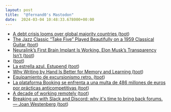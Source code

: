 ```yaml
---
layout: post
title:  "@fernand0's Mastodon"
date:  2024-03-04 10:48:33.678000+00:00
---
```

*  [A debt crisis looms over global majority countries ](https://globalvoices.org/2024/02/24/a-debt-crisis-looms-over-global-majority-countries) ([toot](https://mastodon.social/@fernand0/112037023821078039))
*  [The Jazz Classic “Take Five” Played Beautifully on a 1959 Classical Guitar ](https://www.openculture.com/2024/02/the-jazz-classic-take-five-played-beautifully-on-a-1959-classical-guitar.htm) ([toot](https://mastodon.social/@fernand0/112036729600207235))
*  [Neuralink’s First Brain Implant Is Working. Elon Musk’s Transparency Isn’t ](https://www.wired.com/story/neuralink-brain-implant-elon-musk-transparency-first-patient-test-trial) ([toot](https://mastodon.social/@fernand0/112035107552529047))
*  [ ](https://mastodon.social/users/fernand0/statuses/112033759131245400/activity) ([toot](https://mastodon.social/users/fernand0/statuses/112033759131245400/activity))
*  [La estrella azul. Estupend ](https://mastodon.social/@fernand0/112033647282496793) ([toot](https://mastodon.social/@fernand0/112033647282496793))
*  [Why Writing by Hand Is Better for Memory and Learning ](https://www.scientificamerican.com/article/why-writing-by-hand-is-better-for-memory-and-learning) ([toot](https://mastodon.social/@fernand0/112033244444041269))
*  [Equipamiento de excursionismo retro. ](https://avecesunafoto.wordpress.com/2024/03/03/equipamiento-de-excursionismo-retro) ([toot](https://mastodon.social/@fernand0/112033190808238447))
*  [La plataforma Booking se enfrenta a una multa de 486 millones de euros por prácticas anticompetitivas ](https://facua.org/noticias/la-plataforma-booking-se-enfrenta-a-una-multa-de-486-millones-de-euros-por-practicas-anticompetitivas) ([toot](https://mastodon.social/@fernand0/112032954642677036))
*  [A decade of working remotely ](https://lynnandtonic.com/thoughts/entries/a-decade-of-working-remotely) ([toot](https://mastodon.social/@fernand0/112032632084301199))
*  [Breaking up with Slack and Discord: why it's time to bring back forums. — Joan Westenberg ](https://joanwestenberg.com/blog/breaking-up-with-slack-and-discord-why-its-time-to-bring-back-forum) ([toot](https://mastodon.social/@fernand0/112032505839686503))
